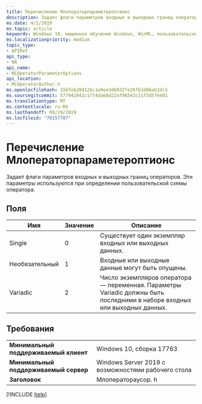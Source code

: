 ```yaml
---
title: Перечисление Млоператорпараметероптионс
description: Задает флаги параметров входных и выходных границ операторов.
ms.date: 4/1/2019
ms.topic: article
keywords: Windows 10, машинное обучение Windows, WinML, пользовательские операторы, Млоператорпараметероптионс
ms.localizationpriority: medium
topic_type:
- APIRef
api_type:
- NA
api_name:
- MLOperatorParameterOptions
api_location:
- MLOperatorAuthor.h
ms.openlocfilehash: 15bfeb20412bc1e9ee3db032fe26fb1d86ab2dc5
ms.sourcegitcommit: 577942041c1ff4da60d22af96543c11f5d5fe401
ms.translationtype: MT
ms.contentlocale: ru-RU
ms.lasthandoff: 08/29/2019
ms.locfileid: "70157707"
---
```

# <a name="mloperatorparameteroptions-enum"></a>Перечисление Млоператорпараметероптионс

Задает флаги параметров входных и выходных границ операторов. Эти параметры используются при определении пользовательской схемы оператора.

## <a name="fields"></a>Поля

| Имя | Значение | Описание |
|------|-------|-------------|
| Single | 0 | Существует один экземпляр входных или выходных данных. |
| Необязательный | 1 | Входные или выходные данные могут быть опущены. |
| Variadic | 2 | Число экземпляров оператора — переменная. Параметры Variadic должны быть последними в наборе входных или выходных данных. |

## <a name="requirements"></a>Требования

| | |
|-|-|
| **Минимальный поддерживаемый клиент** | Windows 10, сборка 17763 |
| **Минимальный поддерживаемый сервер** | Windows Server 2019 с возможностями рабочего стола |
| **Заголовок** | Млоператораусор. h |

[!INCLUDE [help](../../includes/get-help.md)]
